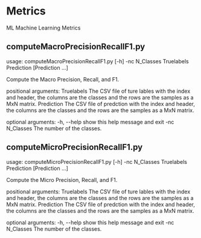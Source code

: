 # Metrics
ML Machine Learning Metrics

## computeMacroPrecisionRecallF1.py
usage: computeMacroPrecisionRecallF1.py [-h] -nc N_Classes
                                        Truelabels Prediction [Prediction ...]

Compute the Macro Precision, Recall, and F1.

positional arguments:
  Truelabels     The CSV file of ture lables with the index and header, the
                 columns are the classes and the rows are the samples as a MxN
                 matrix.
  Prediction     The CSV file of predction with the index and header, the
                 columns are the classes and the rows are the samples as a MxN
                 matrix.

optional arguments:
  -h, --help     show this help message and exit
  -nc N_Classes  The number of the classes.
  
## computeMicroPrecisionRecallF1.py
usage: computeMicroPrecisionRecallF1.py [-h] -nc N_Classes
                                        Truelabels Prediction [Prediction ...]

Compute the Micro Precision, Recall, and F1.

positional arguments:
  Truelabels     The CSV file of ture lables with the index and header, the
                 columns are the classes and the rows are the samples as a MxN
                 matrix.
  Prediction     The CSV file of predction with the index and header, the
                 columns are the classes and the rows are the samples as a MxN
                 matrix.

optional arguments:
  -h, --help     show this help message and exit
  -nc N_Classes  The number of the classes.

